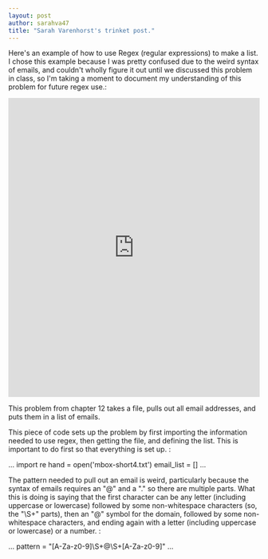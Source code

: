 ```yaml
---
layout: post
author: sarahva47
title: "Sarah Varenhorst's trinket post."
---
```


Here's an example of how to use Regex (regular expressions) to make a list. I chose this example because I was pretty confused due to the weird syntax of emails, and couldn't wholly figure it out until we discussed this problem in class, so I'm taking a moment to document my understanding of this problem for future regex use.:

<iframe src="https://trinket.io/embed/python/f945d6ce15" width="100%" height="600" frameborder="0" marginwidth="0" marginheight="0" allowfullscreen></iframe>

This problem from chapter 12 takes a file, pulls out all email addresses, and puts them in a list of emails.

This piece of code sets up the problem by first importing the information needed to use regex, then getting the file, and defining the list. This is important to do first so that everything is set up. :

...
import re
hand = open('mbox-short4.txt')
email_list = []
...

The pattern needed to pull out an email is weird, particularly because the syntax of emails requires an "@" and a "." so there are multiple parts. What this is doing is saying that the first character can be any letter (including uppercase or lowercase) followed by some non-whitespace characters (so, the "\S+" parts), then an "@" symbol for the domain, followed by some non-whitespace characters, and ending again with a letter (including uppercase or lowercase) or a number. :

...
pattern = "[A-Za-z0-9]\S+@\S+[A-Za-z0-9]"
...
